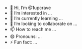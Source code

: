 - 👋 Hi, I’m @1upcrave
- 👀 I’m interested in ...
- 🌱 I’m currently learning ...
- 💞️ I’m looking to collaborate on ...
- 📫 How to reach me ...
- 😄 Pronouns: ...
- ⚡ Fun fact: ...

<!---
1upcrave/1upcrave is a ✨ special ✨ repository because its `README.md` (this file) appears on your GitHub profile.
You can click the Preview link to take a look at your changes.
--->
